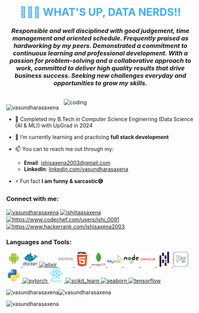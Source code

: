 
<h1 style="color: #44AEFB;" align="center"> 👨🏻‍💻 WHAT'S UP, DATA NERDS!! </h1>
<h3 align="center"><i>Responsible and well disciplined with good judgement, time management and oriented schedule. Frequently praised as hardworking by my peers. Demonstrated a commitment to continuous learning and professional development. With a passion for problem-solving and a collaborative approach to work, committed to deliver high quality results that drive business success. Seeking new challenges everyday and opportunities to grow my skills.</i></h3><br>


<img align = "right" alt = "coding" width = "350" src = "https://media.tenor.com/6PUE1PAsXQUAAAAd/scaler-create-impact.gif">

<p align="left"> <img src="https://komarev.com/ghpvc/?username=vasundharasaxena&label=Profile%20views&color=0e75b6&style=flat" alt="vasundharasaxena" /> </p>

- 🔭 Completed my B.Tech in Computer Science Enginerring (Data Science (AI & ML)) with UpGrad in 2024

- 🌱 I’m currently learning and practicing **full stack development**

- 📫 You can to reach me out through my:
  - **Email**: [ishisaxena2003@gmail.com](ishisaxena2003@gmail.com)
  - **LinkedIn**: [linkedin.com/vasundharasaxena](https://www.linkedin.com/in/vasundharasaxena/)

- ⚡ Fun fact **I am funny & sarcastic😅**

<h3 align="left">Connect with me:</h3>
<p align="left">
<a href="https://linkedin.com/in/vasundharasaxena" target="blank"><img align="center" src="https://raw.githubusercontent.com/rahuldkjain/github-profile-readme-generator/master/src/images/icons/Social/linked-in-alt.svg" alt="vasundharasaxena" height="30" width="40" /></a>
<a href="https://instagram.com/ishiitaasaxena" target="blank"><img align="center" src="https://raw.githubusercontent.com/rahuldkjain/github-profile-readme-generator/master/src/images/icons/Social/instagram.svg" alt="ishiitaasaxena" height="30" width="40" /></a>
<a href="https://www.codechef.com/users/https://www.codechef.com/users/ishi_0091" target="blank"><img align="center" src="https://cdn.jsdelivr.net/npm/simple-icons@3.1.0/icons/codechef.svg" alt="https://www.codechef.com/users/ishi_0091" height="30" width="40" /></a>
<a href="https://www.hackerrank.com/https://www.hackerrank.com/ishisaxena2003" target="blank"><img align="center" src="https://raw.githubusercontent.com/rahuldkjain/github-profile-readme-generator/master/src/images/icons/Social/hackerrank.svg" alt="https://www.hackerrank.com/ishisaxena2003" height="30" width="40" /></a>
</p>

<h3 align="left">Languages and Tools:</h3>
<p align="left"> <a href="https://developer.android.com" target="_blank" rel="noreferrer"> <img src="https://raw.githubusercontent.com/devicons/devicon/master/icons/android/android-original-wordmark.svg" alt="android" width="40" height="40"/> </a> <a href="https://www.docker.com/" target="_blank" rel="noreferrer"> <img src="https://raw.githubusercontent.com/devicons/devicon/master/icons/docker/docker-original-wordmark.svg" alt="docker" width="40" height="40"/> </a> <a href="https://elixir-lang.org" target="_blank" rel="noreferrer"> <img src="https://www.vectorlogo.zone/logos/elixir-lang/elixir-lang-icon.svg" alt="elixir" width="40" height="40"/> </a> <a href="https://expressjs.com" target="_blank" rel="noreferrer"> <img src="https://raw.githubusercontent.com/devicons/devicon/master/icons/express/express-original-wordmark.svg" alt="express" width="40" height="40"/> </a> <a href="https://www.w3.org/html/" target="_blank" rel="noreferrer"> <img src="https://raw.githubusercontent.com/devicons/devicon/master/icons/html5/html5-original-wordmark.svg" alt="html5" width="40" height="40"/> </a> <a href="https://www.mongodb.com/" target="_blank" rel="noreferrer"> <img src="https://raw.githubusercontent.com/devicons/devicon/master/icons/mongodb/mongodb-original-wordmark.svg" alt="mongodb" width="40" height="40"/> </a> <a href="https://www.mysql.com/" target="_blank" rel="noreferrer"> <img src="https://raw.githubusercontent.com/devicons/devicon/master/icons/mysql/mysql-original-wordmark.svg" alt="mysql" width="40" height="40"/> </a> <a href="https://nodejs.org" target="_blank" rel="noreferrer"> <img src="https://raw.githubusercontent.com/devicons/devicon/master/icons/nodejs/nodejs-original-wordmark.svg" alt="nodejs" width="40" height="40"/> </a> <a href="https://www.oracle.com/" target="_blank" rel="noreferrer"> <img src="https://raw.githubusercontent.com/devicons/devicon/master/icons/oracle/oracle-original.svg" alt="oracle" width="40" height="40"/> </a> <a href="https://pandas.pydata.org/" target="_blank" rel="noreferrer"> <img src="https://raw.githubusercontent.com/devicons/devicon/2ae2a900d2f041da66e950e4d48052658d850630/icons/pandas/pandas-original.svg" alt="pandas" width="40" height="40"/> </a> <a href="https://www.photoshop.com/en" target="_blank" rel="noreferrer"> <img src="https://raw.githubusercontent.com/devicons/devicon/master/icons/photoshop/photoshop-line.svg" alt="photoshop" width="40" height="40"/> </a> <a href="https://www.python.org" target="_blank" rel="noreferrer"> <img src="https://raw.githubusercontent.com/devicons/devicon/master/icons/python/python-original.svg" alt="python" width="40" height="40"/> </a> <a href="https://pytorch.org/" target="_blank" rel="noreferrer"> <img src="https://www.vectorlogo.zone/logos/pytorch/pytorch-icon.svg" alt="pytorch" width="40" height="40"/> </a> <a href="https://reactjs.org/" target="_blank" rel="noreferrer"> <img src="https://raw.githubusercontent.com/devicons/devicon/master/icons/react/react-original-wordmark.svg" alt="react" width="40" height="40"/> </a> <a href="https://scikit-learn.org/" target="_blank" rel="noreferrer"> <img src="https://upload.wikimedia.org/wikipedia/commons/0/05/Scikit_learn_logo_small.svg" alt="scikit_learn" width="40" height="40"/> </a> <a href="https://seaborn.pydata.org/" target="_blank" rel="noreferrer"> <img src="https://seaborn.pydata.org/_images/logo-mark-lightbg.svg" alt="seaborn" width="40" height="40"/> </a> <a href="https://www.tensorflow.org" target="_blank" rel="noreferrer"> <img src="https://www.vectorlogo.zone/logos/tensorflow/tensorflow-icon.svg" alt="tensorflow" width="40" height="40"/> </a> </p>

<p><img align="left" src="https://github-readme-stats.vercel.app/api/top-langs?username=vasundharasaxena&show_icons=true&locale=en&layout=compact" alt="vasundharasaxena" /></p>

<p>&nbsp;<img align="left" src="https://github-readme-stats.vercel.app/api?username=vasundharasaxena&show_icons=true&locale=en" alt="vasundharasaxena" /></p>

<p><img align="left" src="https://github-readme-streak-stats.herokuapp.com/?user=vasundharasaxena&" alt="vasundharasaxena" /></p>
